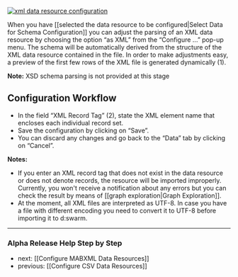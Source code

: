 [![xml data resource configuration](https://avgl.mybalsamiq.com/mockups/2319351.png?key=27106ea66faf01c9ad98a275eac48683ac53bf00)](https://avgl.mybalsamiq.com/mockups/2319351.png?key=27106ea66faf01c9ad98a275eac48683ac53bf00 "XML Data Resource Configuration")

When you have [[selected the data resource to be configured|Select Data for Schema Configuration]] you can adjust the parsing of an XML data resource by choosing the option “as XML”  from the “Configure ...” pop-up menu. The schema will be automatically derived from the structure of the XML data resource contained in the file. In order to make adjustments easy, a preview of the first few rows of the XML file is generated dynamically (1).

__Note:__ XSD schema parsing is not provided at this stage

## Configuration Workflow

* In the field “XML Record Tag” (2), state the XML element name that encloses each individual record set.
* Save the configuration by clicking on “Save”.
* You can discard any changes and go back to the “Data” tab by clicking on “Cancel”.

__Notes:__ 
* If you enter an XML record tag that does not exist in the data resource or does not denote records, the resource will be imported improperly. Currently, you won't receive a notification about any errors but you can check the result by means of [[graph exploration|Graph Exploration]].
* At the moment, all XML files are interpreted as UTF-8. In case you have a file with different encoding you need to convert it to UTF-8 before importing it to d:swarm.

-----------------------------------
### Alpha Release Help Step by Step

* next: [[Configure MABXML Data Resources]]
* previous: [[Configure CSV Data Resources]]
